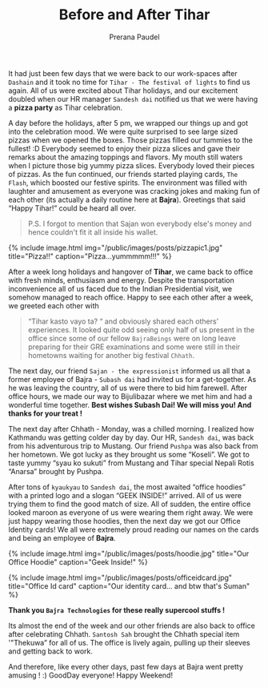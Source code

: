 ﻿---
layout: post
number: 7
bajra_weekly: true
comments: true
title: Before and After Tihar
author: Prerana Paudel
nickname: prerana
tags: Bajra, Weekly, Tihar, PizzaParty
coverimg: pizzagroup
---



 It had just been few days that we were back to our work-spaces after `Dashain` and it took no time for `Tihar - The festival of lights` to find us again. All of us were excited about Tihar holidays, and our excitement doubled when our HR manager `Sandesh dai` notified us that we were having a **pizza party** as Tihar celebration.

 A day before the holidays, after 5 pm, we wrapped our things up and got into the celebration mood. We were quite surprised to see large sized pizzas when we opened the boxes. Those pizzas filled our tummies to the fullest!  :D Everybody seemed to enjoy their pizza slices and gave their remarks about the amazing toppings and flavors. My mouth still waters when I picture those big yummy pizza slices. Everybody loved their pieces of pizzas. As the fun continued, our friends started playing cards, `The Flash`, which boosted our festive spirits. The environment was filled with laughter and amusement as everyone was cracking jokes and making fun of each other (its actually a daily routine here at **Bajra**). Greetings that said “Happy Tihar!” could be heard all over. 

> P.S. I forgot to mention that Sajan won everybody else's money and hence couldn't fit it all inside his wallet.

{% include image.html
            img="/public/images/posts/pizzapic1.jpg"
            title="Pizza!!"
	    caption="Pizza...yummmmm!!!" 
             %}

After a week long holidays and hangover of **Tihar**, we came back to office with fresh minds, enthusiasm and energy. Despite the transportation inconvenience all of us faced due to the Indian Presidential visit, we somehow managed to reach office. Happy to see each other after a week, we greeted each other with 
>“Tihar kasto vayo ta? “ 
and obviously shared each others’ experiences. It looked quite odd seeing only half of us present in the office since some of our fellow `BajraBeings` were on long leave preparing for their GRE examinations and some were still in their hometowns waiting for another big festival `Chhath`.

The next day, our friend `Sajan - the expressionist` informed us all that a former employee of Bajra - `Subash dai` had invited us for a get-together. As he was leaving the country, all of us were there to bid him farewell. After office hours, we made our way to Bijulibazar where we met him and had a wonderful time together. **Best wishes Subash Dai! We will miss you! And thanks for your treat !**

The next day after Chhath - Monday,  was a chilled morning. I realized how Kathmandu was getting colder day by day. Our HR, `Sandesh dai`, was back from his adventurous trip to Mustang. Our friend `Pushpa` was also back from her hometown. We got lucky as they  brought us some “Koseli”. We got to taste yummy “syau ko sukuti” from Mustang and Tihar special Nepali Rotis “Anarsa” brought by Pushpa.

After tons of `kyaukyau` to `Sandesh dai`, the most awaited “office hoodies” with a printed logo and a slogan “GEEK INSIDE!” arrived. All of us were trying them to find the good match of size. All of sudden, the entire office looked maroon as everyone of us were wearing them right away. We were just happy wearing those hoodies, then the next day we got our Office Identity cards! We all were extremely proud reading our names on the cards and being an employee of **Bajra**.

{% include image.html
            img="/public/images/posts/hoodie.jpg"
            title="Our Office Hoodie"
            caption="Geek Inside!" %}


{% include image.html
            img="/public/images/posts/officeidcard.jpg"
            title="Office Id card"
	    caption="Our identity card... and btw that's Suman" 
             %}

**Thank you `Bajra Technologies` for these really supercool stuffs !**

Its almost the end of the week and our other friends are also back to office after celebrating Chhath. `Santosh Sah` brought the Chhath special item '"Thekuwa” for all of us. The office is lively again, pulling up their sleeves and getting back to work. 
 
And therefore, like every other days, past few days at Bajra went pretty amusing ! :) GoodDay everyone! Happy Weekend!
